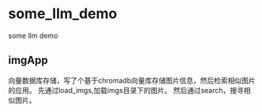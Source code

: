 # some_llm_demo
some llm demo

## imgApp

向量数据库存储，写了个基于chromadb向量库存储图片信息，然后检索相似图片的应用。
先通过load_imgs,加载imgs目录下的图片。
然后通过search，搜寻相似图片。